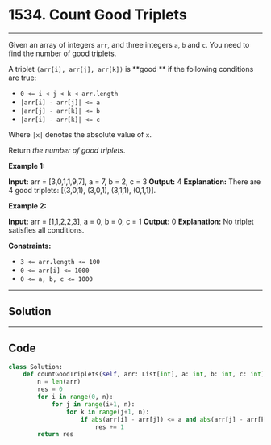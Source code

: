 # 1534. Count Good Triplets

---

Given an array of integers `arr`, and three integers `a`, `b` and `c`. You need to find the number of good triplets.

A triplet `(arr[i], arr[j], arr[k])` is **good ** if the following conditions are true:

  * `0 <= i < j < k < arr.length`
  * `|arr[i] - arr[j]| <= a`
  * `|arr[j] - arr[k]| <= b`
  * `|arr[i] - arr[k]| <= c`



Where `|x|` denotes the absolute value of `x`.

Return _the number of good triplets_.

 

**Example 1:**


**Input:** arr = [3,0,1,1,9,7], a = 7, b = 2, c = 3
**Output:** 4
**Explanation:**  There are 4 good triplets: [(3,0,1), (3,0,1), (3,1,1), (0,1,1)].


**Example 2:**


**Input:** arr = [1,1,2,2,3], a = 0, b = 0, c = 1
**Output:** 0
**Explanation:** No triplet satisfies all conditions.


 

**Constraints:**

  * `3 <= arr.length <= 100`
  * `0 <= arr[i] <= 1000`
  * `0 <= a, b, c <= 1000`

---

## Solution



---

## Code
```python
class Solution:
    def countGoodTriplets(self, arr: List[int], a: int, b: int, c: int) -> int:
        n = len(arr)
        res = 0
        for i in range(0, n):
            for j in range(i+1, n):
                for k in range(j+1, n):
                    if abs(arr[i] - arr[j]) <= a and abs(arr[j] - arr[k]) <= b and abs(arr[i] - arr[k]) <= c:
                        res += 1
        return res
```